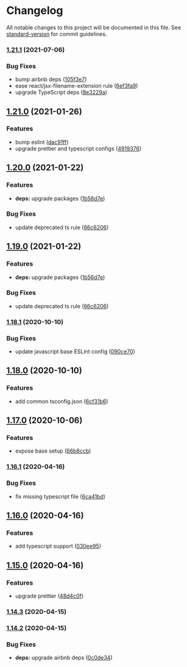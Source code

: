 # Changelog

All notable changes to this project will be documented in this file. See [standard-version](https://github.com/conventional-changelog/standard-version) for commit guidelines.

### [1.21.1](https://github.com/karolis-sh/eslint-config/compare/v1.21.0...v1.21.1) (2021-07-06)


### Bug Fixes

* bump airbnb deps ([105f3e7](https://github.com/karolis-sh/eslint-config/commit/105f3e725064b09c48c348a86a2dc50f4baa0508))
* ease react/jsx-filename-extension rule ([6ef3fa9](https://github.com/karolis-sh/eslint-config/commit/6ef3fa9e9d0dddeb1aa40134069e932e52e0539a))
* upgrade TypeScript deps ([8e3229a](https://github.com/karolis-sh/eslint-config/commit/8e3229af97f3604370bb8a388063734a3dc6202f))

## [1.21.0](https://github.com/karolis-sh/eslint-config/compare/v1.20.0...v1.21.0) (2021-01-26)


### Features

* bump eslint ([dac91ff](https://github.com/karolis-sh/eslint-config/commit/dac91ffa1bafa6f9d762c10cea798811d4cce415))
* upgrade prettier and typescript configs ([4919376](https://github.com/karolis-sh/eslint-config/commit/4919376bd27ce4df4ddcdf21be79bbfc1b081430))

## [1.20.0](https://github.com/karolis-sh/eslint-config/compare/v1.18.1...v1.20.0) (2021-01-22)


### Features

* **deps:** upgrade packages ([1b56d7e](https://github.com/karolis-sh/eslint-config/commit/1b56d7ee100fdb64d52197da78d374b5ca6e9421))


### Bug Fixes

* update deprecated ts rule ([66c6206](https://github.com/karolis-sh/eslint-config/commit/66c6206c489f1e84b5a2a13ca64192e626c47cde))

## [1.19.0](https://github.com/karolis-sh/eslint-config/compare/v1.18.1...v1.19.0) (2021-01-22)


### Features

* **deps:** upgrade packages ([1b56d7e](https://github.com/karolis-sh/eslint-config/commit/1b56d7ee100fdb64d52197da78d374b5ca6e9421))


### Bug Fixes

* update deprecated ts rule ([66c6206](https://github.com/karolis-sh/eslint-config/commit/66c6206c489f1e84b5a2a13ca64192e626c47cde))

### [1.18.1](https://github.com/karolis-sh/eslint-config/compare/v1.18.0...v1.18.1) (2020-10-10)


### Bug Fixes

* update javascript base ESLint config ([090ce70](https://github.com/karolis-sh/eslint-config/commit/090ce7038a59b7ebd3570e17ffd94fd12cebc4cd))

## [1.18.0](https://github.com/karolis-sh/eslint-config/compare/v1.17.0...v1.18.0) (2020-10-10)


### Features

* add common tsconfig.json ([6cf31b6](https://github.com/karolis-sh/eslint-config/commit/6cf31b6027a805fd99a28f171b78cff50bf82bae))

## [1.17.0](https://github.com/karolis-sh/eslint-config/compare/v1.16.1...v1.17.0) (2020-10-06)


### Features

* expose base setup ([66b8ccb](https://github.com/karolis-sh/eslint-config/commit/66b8ccb4443fc15a36c67e85748deb524dd37f9f))

### [1.16.1](https://github.com/karolis-sh/eslint-config/compare/v1.16.0...v1.16.1) (2020-04-16)


### Bug Fixes

* fix missing typescript file ([6ca41bd](https://github.com/karolis-sh/eslint-config/commit/6ca41bde8791b96a0c444aa88688841fa1863ee4))

## [1.16.0](https://github.com/karolis-sh/eslint-config/compare/v1.15.0...v1.16.0) (2020-04-16)


### Features

* add typescript support ([030ee95](https://github.com/karolis-sh/eslint-config/commit/030ee952f865fec775f282f3376160dcd4624e00))

## [1.15.0](https://github.com/karolis-sh/eslint-config/compare/v1.14.3...v1.15.0) (2020-04-16)


### Features

* upgrade prettier ([48d4c0f](https://github.com/karolis-sh/eslint-config/commit/48d4c0f8c04365b99345ac3f24dd427119eb2580))

### [1.14.3](https://github.com/karolis-sh/eslint-config/compare/v1.14.2...v1.14.3) (2020-04-15)

### [1.14.2](https://github.com/karolis-sh/eslint-config/compare/v1.14.1...v1.14.2) (2020-04-15)


### Bug Fixes

* **deps:** upgrade airbnb deps ([0c0de34](https://github.com/karolis-sh/eslint-config/commit/0c0de3443bcd77b2422e2e13eb90060ddbc4c0e0))
